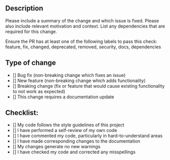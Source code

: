 ## Description

Please include a summary of the change and which issue is fixed. Please also include relevant motivation and context. List any dependencies that are required for this change.

Ensure the PR has at least one of the following labels to pass this check: feature, fix, changed, deprecated, removed, security, docs, dependencies

## Type of change

- [] Bug fix (non-breaking change which fixes an issue)
- [] New feature (non-breaking change which adds functionality)
- [] Breaking change (fix or feature that would cause existing functionality to not work as expected)
- [] This change requires a documentation update

## Checklist:

- [] My code follows the style guidelines of this project
- [] I have performed a self-review of my own code
- [] I have commented my code, particularly in hard-to-understand areas
- [] I have made corresponding changes to the documentation
- [] My changes generate no new warnings
- [] I have checked my code and corrected any misspellings
